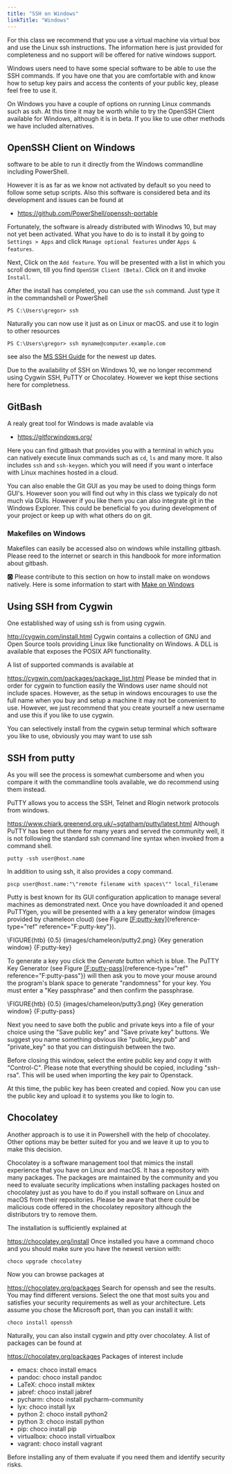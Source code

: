 ```yaml
---
title: "SSH on Windows"
linkTitle: "Windows"
---
```


For this class we recommend that you use a virtual machine via virtual
box and use the Linux ssh instructions. The information here is just
provided for completeness and no support will be offered for native
windows support.

Windows users need to have some special software to be able to use the
SSH commands. If you have one that you are comfortable with and know how
to setup key pairs and access the contents of your public key, please
feel free to use it.

On Windows you have a couple of options on running Linux commands such
as ssh. At this time it may be worth while to try the OpenSSH Client
available for Windows, although it is in beta. If you like to use other
methods we have included alternatives.


## OpenSSH Client on Windows

software to be able to run it directly from the Windows commandline
including PowerShell.

However it is as far as we know not activated by default so you need to
follow some setup scripts. Also this software is considered beta and its
development and issues can be found at

* <https://github.com/PowerShell/openssh-portable>

Fortunately, the software is already distributed with Winodws 10, but
may not yet been activated. What you have to do is to install it by
going to `Settings > Apps` and click `Manage optional features` under
`Apps & features`.

Next, Click on the `Add feature`. You will be presented with a list in
which you scroll down, till you find `OpenSSH Client (Beta)`. Click on
it and invoke `Install`.

After the install has completed, you can use the `ssh` command. Just
type it in the commandshell or PowerShell

    PS C:\Users\gregor> ssh

Naturally you can now use it just as on Linux or macOS. and use it to
login to other resources

    PS C:\Users\gregor> ssh myname@computer.example.com

see also the 
[MS SSH Guide](https://docs.microsoft.com/en-us/windows-server/administration/openssh/openssh_install_firstuse)
for the newest up dates.

Due to the availability of SSH on Windows 10, we no longer recommend
using Cygwin SSH, PuTTY or Chocolatey. However we kept thise sections
here for completness.

## GitBash

A realy great tool for Windows is made avalable via 

* <https://gitforwindows.org/>

Here you can find gitbash that provides you with a terminal in which you
can natively execute linux commands such as `cd`, `ls` and many more. It
also includes `ssh` and `ssh-keygen`. which you will need if you want o
interface with Linux machines hosted in a cloud.

You can also enable the Git GUI as you may be used to doing things form
GUI's. However soon you will find out why in this class we typicaly do
not much via GUIs. However if you like them you can also integrate git
in the Windows Explorer. This could be beneficial fo you during
development of your project or keep up with what others do on git.

### Makefiles on Windows

Makefiles can easily be accessed also on windows while installing
gitbash. Please reed to the internet or search in this handbook for more
information about gitbash. 

:o2: Please contribute to this section on how to install make on wondows
natively. Here is some information to start with 
[Make on Windows](https://stackoverflow.com/questions/32127524/how-to-install-and-use-make-in-windows)

## Using SSH from Cygwin

One established way of using ssh is from using cygwin.

<http://cygwin.com/install.html>
Cygwin contains a collection of GNU and Open Source tools providing
Linux like functionality on Windows. A DLL is available that exposes the
POSIX API functionality.

A list of supported commands is available at

<https://cygwin.com/packages/package_list.html>
Please be minded that in order for cygwin to function easily the Windows
user name should not include spaces. However, as the setup in windows
encourages to use the full name when you buy and setup a machine it may
not be convenient to use. However, we just recommend that you create
yourself a new username and use this if you like to use cygwin.

You can selectively install from the cygwin setup terminal which
software you like to use, obviously you may want to use ssh

## SSH from putty

As you will see the process is somewhat cumbersome and when you compare
it with the commandline tools available, we do recommend using them
instead.

PuTTY allows you to access the SSH, Telnet and Rlogin network protocols
from windows.

<https://www.chiark.greenend.org.uk/~sgtatham/putty/latest.html>
Although PuTTY has been out there for many years and served the
community well, it is not following the standard ssh command line syntax
when invoked from a command shell.

    putty -ssh user@host.name

In addition to using ssh, it also provides a copy command.

    pscp user@host.name:"\"remote filename with spaces\"" local_filename

Putty is best known for its GUI configuration application to manage
several machines as demonstrated next. Once you have downloaded it and
opened PuTTYgen, you will be presented with a a key generator window
(images provided by chameleon cloud) (see
Figure [\[F:putty-key\]](#F:putty-key){reference-type="ref"
reference="F:putty-key"}).

\FIGURE{htb}
       {0.5}
       {images/chameleon/putty2.png}
       {Key generation window}
       {F:putty-key}

To generate a key you click the *Generate* button which is blue. The
PuTTY Key Generator (see
Figure [\[F:putty-pass\]](#F:putty-pass){reference-type="ref"
reference="F:putty-pass"}) will then ask you to move your mouse around
the program's blank space to generate "randomness" for your key. You
must enter a "Key passphrase" and then confirm the passphrase.

\FIGURE{htb}
       {0.5}
       {images/chameleon/putty3.png}
       {Key generation window}
       {F:putty-pass}

Next you need to save both the public and private keys into a file of
your choice using the "Save public key" and "Save private key" buttons.
We suggest you name something obvious like "public_key.pub" and
"private_key" so that you can distinguish between the two.

Before closing this window, select the entire public key and copy it
with "Control-C". Please note that everything should be copied,
including "ssh-rsa". This will be used when importing the key pair to
Openstack.

At this time, the public key has been created and copied. Now you can
use the public key and upload it to systems you like to login to.

## Chocolatey

Another approach is to use it in Powershell with the help of chocolatey.
Other options may be better suited for you and we leave it up to you to
make this decision.

Chocolatey is a software management tool that mimics the install
experience that you have on Linux and macOS. It has a repository with many
packages. The packages are maintained by the community and you need to
evaluate security implications when installing packages hosted on
chocolatey just as you have to do if you install software on Linux and
macOS from their repositories. Please be aware that there could be
malicious code offered in the chocolatey repository although the
distributors try to remove them.

The installation is sufficiently explained at

<https://chocolatey.org/install>
Once installed you have a command choco and you should make sure you
have the newest version with:

    choco upgrade chocolatey

Now you can browse packages at

<https://chocolatey.org/packages>
Search for openssh and see the results. You may find different versions.
Select the one that most suits you and satisfies your security
requirements as well as your architecture. Lets assume you chose the
Microsoft port, than you can install it with:

    choco install openssh

Naturally, you can also install cygwin and ptty over chocolatey. A list
of packages can be found at

<https://chocolatey.org/packages>
Packages of interest include

* emacs: choco install emacs
* pandoc: choco install pandoc
* LaTeX: choco install miktex
* jabref: choco install jabref
* pycharm: choco install pycharm-community
* lyx: choco install lyx
* python 2: choco install python2
* python 3: choco install python
* pip: choco install pip
* virtualbox: choco install virtualbox
* vagrant: choco install vagrant

Before installing any of them evaluate if you need them and identify
security risks.

